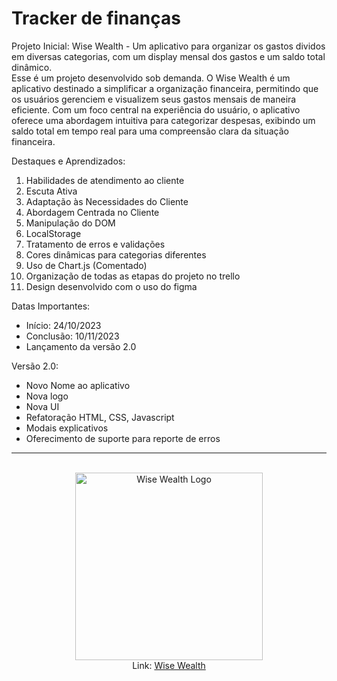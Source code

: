 <h1>Tracker de finanças</h1>

Projeto Inicial: Wise Wealth - Um aplicativo para organizar os gastos dividos em diversas categorias, com um display mensal dos gastos e um saldo total dinâmico.<br>
Esse é um projeto desenvolvido sob demanda. O Wise Wealth é um aplicativo destinado a simplificar a organização financeira, permitindo que os usuários gerenciem e visualizem seus gastos mensais de maneira eficiente. Com um foco central na experiência do usuário, o aplicativo oferece uma abordagem intuitiva para categorizar despesas, exibindo um saldo total em tempo real para uma compreensão clara da situação financeira.

Destaques e Aprendizados: <br>
<ol>
  <li>Habilidades de atendimento ao cliente</li>
  <li>Escuta Ativa</li>
  <li>Adaptação às Necessidades do Cliente</li>
  <li>Abordagem Centrada no Cliente</li>
  <li>Manipulação do DOM</li>
  <li>LocalStorage</li>
  <li>Tratamento de erros e validações</li>
  <li>Cores dinâmicas para categorias diferentes</li>
  <li>Uso de Chart.js (Comentado)</li>
  <li>Organização de todas as etapas do projeto no trello</li>
  <li>Design desenvolvido com o uso do figma</li>
</ol>

Datas Importantes: <br>
<ul>
  <li>Início: 24/10/2023</li>
  <li>Conclusão: 10/11/2023</li>
  <li>Lançamento da versão 2.0</li>
</ul>

Versão 2.0: <br>
<ul>
  <li>Novo Nome ao aplicativo</li>
  <li>Nova logo</li>
  <li>Nova UI</li>
  <li>Refatoração HTML, CSS, Javascript</li>
  <li>Modais explicativos</li>
  <li>Oferecimento de suporte para reporte de erros</li>
</ul>

<hr>
<br>

<div align="center">
  <img src="https://github.com/Caiorossi00/WiseWealth/blob/master/assets/WW.png?raw=true" alt="Wise Wealth Logo" width="300"/> <br>
  Link: <a href="https://caiorossi00.github.io/WiseWealth/">Wise Wealth</a>

</div>

